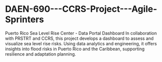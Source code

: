 # DAEN-690---CCRS-Project---Agile-Sprinters
Puerto Rico Sea Level Rise Center - Data Portal Dashboard  In collaboration with PRSTRT and CCRS, this project develops a dashboard to assess and visualize sea level rise risks. Using data analytics and engineering, it offers insights into flood risks in Puerto Rico and the Caribbean, supporting resilience and adaptation planning.
